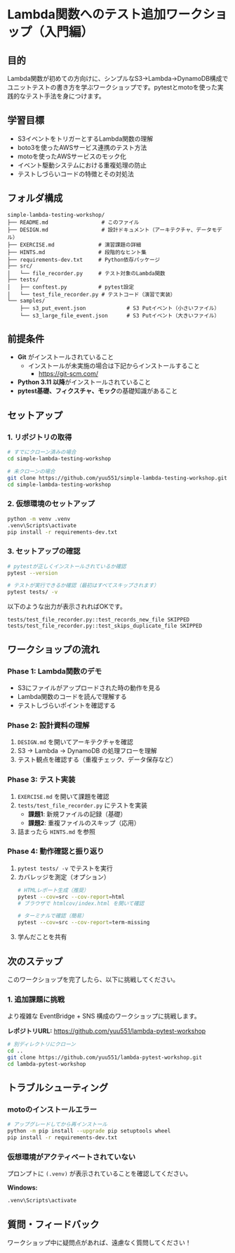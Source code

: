# Lambda関数へのテスト追加ワークショップ（入門編）

## 目的
Lambda関数が初めての方向けに、シンプルなS3→Lambda→DynamoDB構成でユニットテストの書き方を学ぶワークショップです。pytestとmotoを使った実践的なテスト手法を身につけます。

## 学習目標
- S3イベントをトリガーとするLambda関数の理解
- boto3を使ったAWSサービス連携のテスト方法
- motoを使ったAWSサービスのモック化
- イベント駆動システムにおける重複処理の防止
- テストしづらいコードの特徴とその対処法

## フォルダ構成
```
simple-lambda-testing-workshop/
├── README.md                 # このファイル
├── DESIGN.md                 # 設計ドキュメント（アーキテクチャ、データモデル）
├── EXERCISE.md              # 演習課題の詳細
├── HINTS.md                 # 段階的なヒント集
├── requirements-dev.txt     # Python依存パッケージ
├── src/
│   └── file_recorder.py     # テスト対象のLambda関数
├── tests/
│   ├── conftest.py          # pytest設定
│   └── test_file_recorder.py # テストコード（演習で実装）
└── samples/
    ├── s3_put_event.json             # S3 Putイベント（小さいファイル）
    └── s3_large_file_event.json      # S3 Putイベント（大きいファイル）
```

## 前提条件
- **Git** がインストールされていること
  - インストールが未実施の場合は下記からインストールすること
    - https://git-scm.com/
- **Python 3.11 以降**がインストールされていること
- **pytest基礎、フィクスチャ、モック**の基礎知識があること

## セットアップ

### 1. リポジトリの取得

```bash
# すでにクローン済みの場合
cd simple-lambda-testing-workshop

# 未クローンの場合
git clone https://github.com/yuu551/simple-lambda-testing-workshop.git
cd simple-lambda-testing-workshop
```

### 2. 仮想環境のセットアップ

```bash
python -m venv .venv
.venv\Scripts\activate
pip install -r requirements-dev.txt
```

### 3. セットアップの確認

```bash
# pytestが正しくインストールされているか確認
pytest --version

# テストが実行できるか確認（最初はすべてスキップされます）
pytest tests/ -v
```

以下のような出力が表示されればOKです。

```
tests/test_file_recorder.py::test_records_new_file SKIPPED
tests/test_file_recorder.py::test_skips_duplicate_file SKIPPED
```

## ワークショップの流れ

### Phase 1: Lambda関数のデモ
- S3にファイルがアップロードされた時の動作を見る
- Lambda関数のコードを読んで理解する
- テストしづらいポイントを確認する

### Phase 2: 設計資料の理解
1. `DESIGN.md` を開いてアーキテクチャを確認
2. S3 → Lambda → DynamoDB の処理フローを理解
3. テスト観点を確認する（重複チェック、データ保存など）

### Phase 3: テスト実装
1. `EXERCISE.md` を開いて課題を確認
2. `tests/test_file_recorder.py` にテストを実装
   - **課題1**: 新規ファイルの記録（基礎）
   - **課題2**: 重複ファイルのスキップ（応用）
3. 詰まったら `HINTS.md` を参照

### Phase 4: 動作確認と振り返り
1. `pytest tests/ -v` でテストを実行
2. カバレッジを測定（オプション）
   ```bash
   # HTMLレポート生成（推奨）
   pytest --cov=src --cov-report=html
   # ブラウザで htmlcov/index.html を開いて確認
   
   # ターミナルで確認（簡易）
   pytest --cov=src --cov-report=term-missing
   ```
3. 学んだことを共有

## 次のステップ

このワークショップを完了したら、以下に挑戦してください。

### 1. 追加課題に挑戦
より複雑な EventBridge + SNS 構成のワークショップに挑戦します。

**レポジトリURL:** https://github.com/yuu551/lambda-pytest-workshop

```bash
# 別ディレクトリにクローン
cd ..
git clone https://github.com/yuu551/lambda-pytest-workshop.git
cd lambda-pytest-workshop
```

## トラブルシューティング

### motoのインストールエラー

```bash
# アップグレードしてから再インストール
python -m pip install --upgrade pip setuptools wheel
pip install -r requirements-dev.txt
```

### 仮想環境がアクティベートされていない

プロンプトに `(.venv)` が表示されていることを確認してください。

**Windows:**
```bash
.venv\Scripts\activate
```

## 質問・フィードバック

ワークショップ中に疑問点があれば、遠慮なく質問してください！

